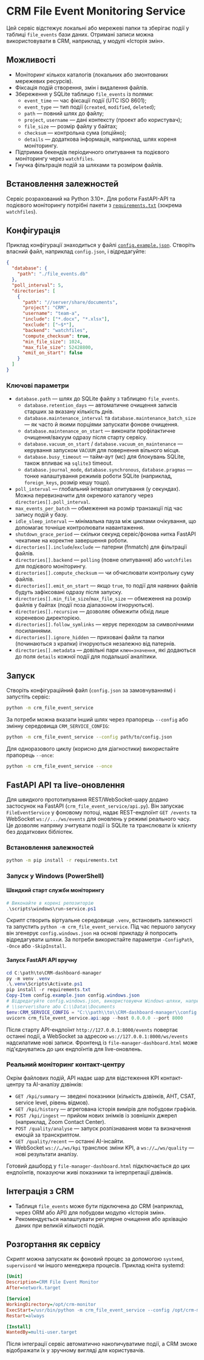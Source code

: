 # CRM File Event Monitoring Service

Цей сервіс відстежує локальні або мережеві папки та зберігає події у таблиці `file_events` бази даних. Отримані записи можна використовувати в CRM, наприклад, у модулі «Історія змін».

## Можливості

- Моніторинг кількох каталогів (локальних або змонтованих мережевих ресурсів).
- Фіксація подій створення, змін і видалення файлів.
- Збереження у SQLite таблицю `file_events` із полями:
  - `event_time` — час фіксації події (UTC ISO 8601);
  - `event_type` — тип події (`created`, `modified`, `deleted`);
  - `path` — повний шлях до файлу;
  - `project`, `username` — дані контексту (проект або користувач);
  - `file_size` — розмір файлу у байтах;
  - `checksum` — контрольна сума (опційно);
  - `details` — додаткова інформація, наприклад, шлях кореня моніторингу.
- Підтримка бекендів періодичного опитування та подієвого моніторингу через `watchfiles`.
- Гнучка фільтрація подій за шляхами та розміром файлів.

## Встановлення залежностей

Сервіс розрахований на Python 3.10+. Для роботи FastAPI-API та подієвого моніторингу
потрібні пакети з [`requirements.txt`](requirements.txt) (зокрема `watchfiles`).

## Конфігурація

Приклад конфігурації знаходиться у файлі [`config.example.json`](config.example.json). Створіть власний файл, наприклад `config.json`, і відредагуйте:

```json
{
  "database": {
    "path": "./file_events.db"
  },
  "poll_interval": 5,
  "directories": [
    {
      "path": "//server/share/documents",
      "project": "CRM",
      "username": "team-a",
      "include": ["*.docx", "*.xlsx"],
      "exclude": ["~$*"],
      "backend": "watchfiles",
      "compute_checksum": true,
      "min_file_size": 1024,
      "max_file_size": 52428800,
      "emit_on_start": false
    }
  ]
}
```

### Ключові параметри

- `database.path` — шлях до SQLite файлу з таблицею `file_events`.
  - `database.retention_days` — автоматичне очищення записів старших за вказану кількість днів.
  - `database.maintenance_interval` та `database.maintenance_batch_size` — як часто й якими порціями запускати фонове очищення.
  - `database.maintenance_on_start` — виконати профілактичне очищення/вакуум одразу після старту сервісу.
  - `database.vacuum_on_start` / `database.vacuum_on_maintenance` — керування запуском `VACUUM` для повернення вільного місця.
  - `database.busy_timeout` — тайм-аут (мс) для блокувань SQLite, також впливає на `sqlite3` timeout.
  - `database.journal_mode`, `database.synchronous`, `database.pragmas` — тонке налаштування режимів роботи SQLite (наприклад, `foreign_keys`, розмір кешу тощо).
- `poll_interval` — глобальний інтервал опитування (у секундах). Можна перевизначити для окремого каталогу через `directories[].poll_interval`.
- `max_events_per_batch` — обмеження на розмір транзакції під час запису подій у базу.
- `idle_sleep_interval` — мінімальна пауза між циклами очікування, що допомагає точніше контролювати навантаження.
- `shutdown_grace_period` — скільки секунд сервіс/фонова нитка FastAPI чекатиме на коректне завершення роботи.
- `directories[].include`/`exclude` — патерни (fnmatch) для фільтрації файлів.
- `directories[].backend` — `polling` (повне опитування) або `watchfiles` для подієвого моніторингу.
- `directories[].compute_checksum` — чи обчислювати контрольну суму файлів.
- `directories[].emit_on_start` — якщо `true`, то події для наявних файлів будуть зафіксовані одразу після запуску.
- `directories[].min_file_size`/`max_file_size` — обмеження на розмір файлів у байтах (події поза діапазоном ігноруються).
- `directories[].recursive` — дозволяє обмежити обхід лише кореневою директорією.
- `directories[].follow_symlinks` — керує переходом за символічними посиланнями.
- `directories[].ignore_hidden` — приховані файли та папки (починаються з крапки) ігноруються незалежно від патернів.
- `directories[].metadata` — довільні пари `ключ=значення`, які додаються до поля `details` кожної події для подальшої аналітики.

## Запуск

Створіть конфігураційний файл (`config.json` за замовчуванням) і запустіть сервіс:

```bash
python -m crm_file_event_service
```

За потреби можна вказати інший шлях через прапорець `--config` або змінну
середовища `CRM_SERVICE_CONFIG`:

```bash
python -m crm_file_event_service --config path/to/config.json
```

Для одноразового циклу (корисно для діагностики) використайте прапорець `--once`:

```bash
python -m crm_file_event_service --once
```

## FastAPI API та live-оновлення

Для швидкого прототипування REST/WebSocket-шару додано застосунок на FastAPI
(`crm_file_event_service/api.py`). Він запускає `FileEventService` у фоновому
потоці, надає REST-ендпоїнт `GET /events` та WebSocket `ws://.../ws/events` для
оновлень у режимі реального часу. Це дозволяє напряму зчитувати події із
SQLite та транслювати їх клієнту без додаткових бібліотек.

### Встановлення залежностей

```bash
python -m pip install -r requirements.txt
```

### Запуск у Windows (PowerShell)

#### Швидкий старт служби моніторингу

```powershell
# Виконайте в корені репозиторію
.\scripts\windows\run-service.ps1
```

Скрипт створить віртуальне середовище `.venv`, встановить залежності та
запустить `python -m crm_file_event_service`. Під час першого запуску він
згенерує `config.windows.json` на основі прикладу й попросить відредагувати
шляхи. За потреби використайте параметри `-ConfigPath`, `-Once` або
`-SkipInstall`.

#### Запуск FastAPI API вручну

```powershell
cd C:\path\to\CRM-dashboard-manager
py -m venv .venv
.\.venv\Scripts\Activate.ps1
pip install -r requirements.txt
Copy-Item config.example.json config.windows.json
# Відредагуйте config.windows.json, використовуючи Windows-шляхи, наприклад
# \\server\share або C:\\Data\\Documents
$env:CRM_SERVICE_CONFIG = "C:\\path\\to\\CRM-dashboard-manager\\config.windows.json"
uvicorn crm_file_event_service.api:app --host 0.0.0.0 --port 8000
```

Після старту API-ендпоїнт `http://127.0.0.1:8000/events` повертає останні
події, а WebSocket за адресою `ws://127.0.0.1:8000/ws/events` надсилатиме нові
записи. Фронтенд із `file-manager-dashboard.html` може під'єднуватись до цих
ендпоїнтів для live-оновлень.

### Реальний моніторинг контакт-центру

Окрім файлових подій, API надає шар для відстеження KPI контакт-центру та
AI-аналізу дзвінків:

- `GET /kpi/summary` — зведені показники (кількість дзвінків, AHT, CSAT,
  service level, рівень відмов).
- `GET /kpi/history` — агрегована історія вимірів для побудови графіків.
- `POST /kpi/ingest` — прийом нових знімків із зовнішніх джерел (наприклад,
  Zoom Contact Center).
- `POST /quality/analyse` — запуск розпізнавання мови та визначення емоцій за
  транскриптом.
- `GET /quality/recent` — останні AI-інсайти.
- WebSocket `ws://…/ws/kpi` транслює зміни KPI, а `ws://…/ws/quality` — нові
  результати аналізу.

Готовий дашборд у `file-manager-dashboard.html` підключається до цих
ендпоїнтів, показуючи живі показники та інтерпретації дзвінків.

## Інтеграція з CRM

- Таблиця `file_events` може бути підключена до CRM (наприклад, через ORM або API) для побудови модулю «Історія змін».
- Рекомендується налаштувати регулярне очищення або архівацію даних при великій кількості подій.

## Розгортання як сервісу

Скрипт можна запускати як фоновий процес за допомогою `systemd`, `supervisord` чи іншого менеджера процесів. Приклад юніта systemd:

```ini
[Unit]
Description=CRM File Event Monitor
After=network.target

[Service]
WorkingDirectory=/opt/crm-monitor
ExecStart=/usr/bin/python -m crm_file_event_service --config /opt/crm-monitor/config.json
Restart=always

[Install]
WantedBy=multi-user.target
```

Після інтеграції сервіс автоматично накопичуватиме події, а CRM зможе відображати їх у зручному вигляді для користувачів.
